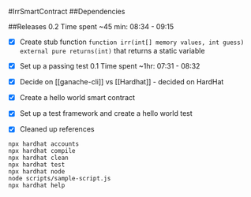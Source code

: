 #IrrSmartContract
##Dependencies

##Releases
0.2
Time spent ~45 min: 08:34 - 09:15
- [x]  Create stub function `function irr(int[] memory values, int guess) external pure returns(int)` that returns a static variable
- [x]  Set up a passing test
0.1
Time spent ~1hr: 07:31 - 08:32
- [x] Decide on [[ganache-cli]] vs [[Hardhat]] - decided on HardHat
- [x] Create a hello world smart contract
- [x] Set up a test framework and create a hello world test
- [x] Cleaned up references


```shell
npx hardhat accounts
npx hardhat compile
npx hardhat clean
npx hardhat test
npx hardhat node
node scripts/sample-script.js
npx hardhat help
```
